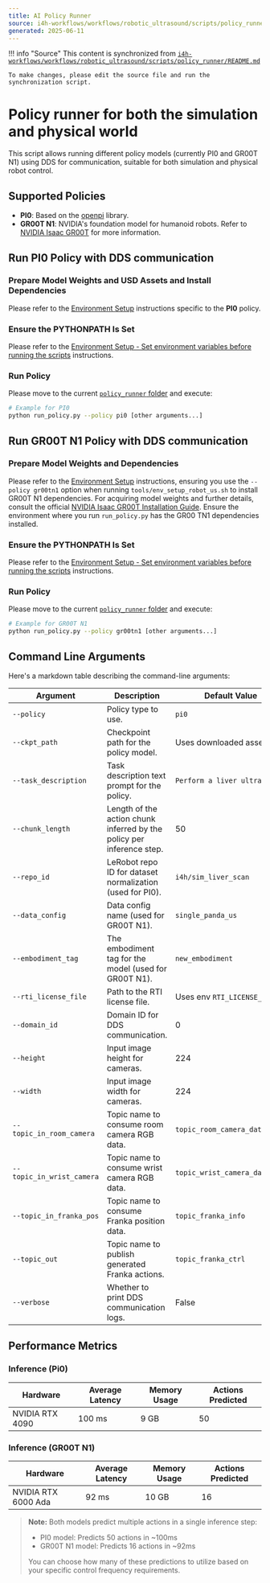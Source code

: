 ```yaml
---
title: AI Policy Runner
source: i4h-workflows/workflows/robotic_ultrasound/scripts/policy_runner/README.md
generated: 2025-06-11
---
```


!!! info "Source"
    This content is synchronized from [`i4h-workflows/workflows/robotic_ultrasound/scripts/policy_runner/README.md`](https://github.com/isaac-for-healthcare/i4h-workflows/blob/main/workflows/robotic_ultrasound/scripts/policy_runner/README.md)
    
    To make changes, please edit the source file and run the synchronization script.

# Policy runner for both the simulation and physical world

This script allows running different policy models (currently PI0 and GR00T N1) using DDS for communication, suitable for both simulation and physical robot control.

## Supported Policies

*   **PI0**: Based on the [openpi](https://github.com/Physical-Intelligence/openpi) library.
*   **GR00T N1**: NVIDIA's foundation model for humanoid robots. Refer to [NVIDIA Isaac GR00T](https://github.com/NVIDIA/Isaac-GR00T) for more information.

## Run PI0 Policy with DDS communication

### Prepare Model Weights and USD Assets and Install Dependencies

Please refer to the [Environment Setup](../../README.md#environment-setup) instructions specific to the **PI0** policy.

### Ensure the PYTHONPATH Is Set

Please refer to the [Environment Setup - Set environment variables before running the scripts](../../README.md#set-environment-variables-before-running-the-scripts) instructions.

### Run Policy

Please move to the current [`policy_runner` folder](./) and execute:

```sh
# Example for PI0
python run_policy.py --policy pi0 [other arguments...]
```

## Run GR00T N1 Policy with DDS communication

### Prepare Model Weights and Dependencies

Please refer to the [Environment Setup](../../README.md#environment-setup) instructions, ensuring you use the `--policy gr00tn1` option when running `tools/env_setup_robot_us.sh` to install GR00T N1 dependencies.
For acquiring model weights and further details, consult the official [NVIDIA Isaac GR00T Installation Guide](https://github.com/NVIDIA/Isaac-GR00T?tab=readme-ov-file#installation-guide).
Ensure the environment where you run `run_policy.py` has the GR00 TN1 dependencies installed.

### Ensure the PYTHONPATH Is Set

Please refer to the [Environment Setup - Set environment variables before running the scripts](../../README.md#set-environment-variables-before-running-the-scripts) instructions.

### Run Policy

Please move to the current [`policy_runner` folder](./) and execute:

```sh
# Example for GR00T N1
python run_policy.py --policy gr00tn1 [other arguments...]
```

## Command Line Arguments

Here's a markdown table describing the command-line arguments:

| Argument                  | Description                                                              | Default Value                      | Policy    |
|---------------------------|--------------------------------------------------------------------------|------------------------------------|-----------|
| `--policy`                | Policy type to use.                                                      | `pi0`                              | Both      |
| `--ckpt_path`             | Checkpoint path for the policy model.                                    | Uses downloaded assets             | Both      |
| `--task_description`      | Task description text prompt for the policy.                             | `Perform a liver ultrasound.`      | Both      |
| `--chunk_length`          | Length of the action chunk inferred by the policy per inference step.    | 50                                 | Both      |
| `--repo_id`               | LeRobot repo ID for dataset normalization (used for PI0).                | `i4h/sim_liver_scan`               | PI0       |
| `--data_config`           | Data config name (used for GR00T N1).                                     | `single_panda_us`                  | GR00T N1   |
| `--embodiment_tag`        | The embodiment tag for the model (used for GR00T N1).                     | `new_embodiment`                   | GR00T N1   |
| `--rti_license_file`      | Path to the RTI license file.                                            | Uses env `RTI_LICENSE_FILE`      | Both (DDS)|
| `--domain_id`             | Domain ID for DDS communication.                                         | 0                                  | Both (DDS)|
| `--height`                | Input image height for cameras.                                          | 224                                | Both (DDS)|
| `--width`                 | Input image width for cameras.                                           | 224                                | Both (DDS)|
| `--topic_in_room_camera`  | Topic name to consume room camera RGB data.                              | `topic_room_camera_data_rgb`       | Both (DDS)|
| `--topic_in_wrist_camera` | Topic name to consume wrist camera RGB data.                             | `topic_wrist_camera_data_rgb`      | Both (DDS)|
| `--topic_in_franka_pos`   | Topic name to consume Franka position data.                              | `topic_franka_info`                | Both (DDS)|
| `--topic_out`             | Topic name to publish generated Franka actions.                          | `topic_franka_ctrl`                | Both (DDS)|
| `--verbose`               | Whether to print DDS communication logs.                                 | False                              | Both (DDS)|

## Performance Metrics

### Inference (Pi0)

| Hardware        | Average Latency | Memory Usage | Actions Predicted |
|-----------------|-----------------|--------------|-------------------|
| NVIDIA RTX 4090 | 100 ms          | 9 GB         | 50                |

### Inference (GR00T N1)

| Hardware            | Average Latency | Memory Usage | Actions Predicted |
|---------------------|-----------------|--------------|-------------------|
| NVIDIA RTX 6000 Ada | 92 ms           | 10 GB        | 16                |

> **Note:** Both models predict multiple actions in a single inference step:
> - PI0 model: Predicts 50 actions in ~100ms
> - GR00T N1 model: Predicts 16 actions in ~92ms
>
>  You can choose how many of these predictions to utilize based on your specific control frequency requirements.